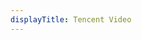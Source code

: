 ```yaml
---
displayTitle: Tencent Video
---
```


<script>
    if (/(x64|WOW64)/i.test(navigator.userAgent)) {
        window.location.href = "https://node.video.qq.com/x/api/download_pc";
    }
    if (/(x86_64)/i.test(navigator.userAgent)) {
        window.location.href = "https://node.video.qq.com/x/api/download_pc";
    }
    if (/(Macintosh)/i.test(navigator.userAgent)) {
        window.location.href = "https://node.video.qq.com/x/api/download_pc";
    }
    if (/(iPhone|iPod)/i.test(navigator.userAgent)) {
        window.location.href = "https://itunes.apple.com/cn/app/id458318329";
    }
    if (/(iPad)/i.test(navigator.userAgent)) {
        window.location.href = "https://itunes.apple.com/cn/app/id407925512";
    }
    if (/(Android)/i.test(navigator.userAgent)) {
        disableAndroid();   
    }
</script>
